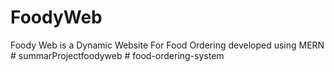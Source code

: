 # FoodyWeb
Foody Web is a Dynamic Website For Food Ordering developed using MERN
#   s u m m a r P r o j e c t f o o d y w e b  
 #   f o o d - o r d e r i n g - s y s t e m  
 